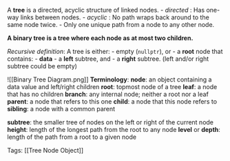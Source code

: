 A **tree** is a directed, acyclic structure of linked nodes.
	- *directed* : Has one-way links between nodes.
	- *acyclic* : No path wraps back around to the same node twice.
		- Only one unique path from a node to any other node.

**A binary tree is a tree where each node as at most two children.**

*Recursive definition*: A tree is either:
	- empty (`nullptr`), or
	- a **root** node that contains:
		- **data**
		- a **left** subtree, and 
		- a **right** subtree. (left and/or right subtree could be empty)

![[Binary Tree Diagram.png]]
**Terminology**:
**node**: an object containing a data value and left/right children
	**root**: topmost node of a tree
	**leaf**: a node that has no children
	**branch**: any internal node; neither a root nor a leaf
	**parent**: a node that refers to this one
	**child**: a node that this node refers to
	**sibling**: a node with a common parent

**subtree**: the smaller tree of nodes on the left or right of the current node
**height**: length of the longest path from the root to any node
**level** or **depth**: length of the path from a root to a given node

Tags:
[[Tree Node Object]]